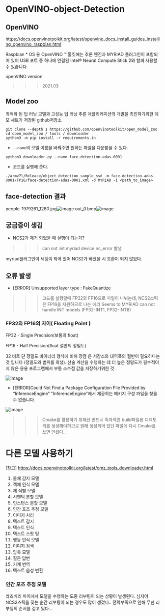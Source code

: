 # OpenVINO-object-Detection
## OpenVINO

https://docs.openvinotoolkit.org/latest/openvino_docs_install_guides_installing_openvino_raspbian.html

Raspbian * OS 용 OpenVINO ™ 툴킷에는 추론 엔진과 MYRIAD 플러그인이 포함되어 있어 USB 포트 중 하나에 연결된 Intel® Neural Compute Stick 2와 함께 사용할 수 있습니다.

openVINO version
>>> 2021.03

## Model zoo

최적화 된 딥 러닝 모델과 고성능 딥 러닝 추론 애플리케이션의 개발을 촉진하기위한 데모 세트가 저장된 github저장소 

```
git clone --depth 1 https://github.com/openvinotoolkit/open_model_zoo
cd open_model_zoo / tools / downloader
python3 -m pip install -r requirements.in
```
- `--name`의 모델 이름을 바꿔주면 원하는 파일을 다운받을 수 있다.
```
python3 downloader.py --name face-detection-adas-0001 
```

- 코드를 실행해 준다. 
```
./armv7l/Release/object_detection_sample_ssd -m face-detection-adas-0001/FP16/face-detection-adas-0001.xml -d MYRIAD -i <path_to_image>
```

## face-detection 결과
people-1979261_1280.jpg![image](https://user-images.githubusercontent.com/78781222/119826013-8eccf980-bf32-11eb-9c7e-6d9531b2ffc7.png)
out_0.bmp![image](https://user-images.githubusercontent.com/78781222/119826054-98eef800-bf32-11eb-8604-3b7b8f4dba2e.png)

## 궁금증이 생김 
- NCS2가 제거 되었을 때 실행이 되는가?
>>> can not init myriad device nc_error 발생

myriad플러그인이 세팅이 되어 있어 NCS2가 빠졌을 시 호환이 되지 않았다. 

## 오류 발생 
- [ERROR] Unsupported layer type : FakeQuantize
>>> 코드를 실행할때 FP32와 FP16으로 파일이 나눠는데, NCS2스틱은 FP16을 지원하므로 나는 에러 
Seems to MYRIAD can not handle INT models (FP32-INT1, FP32-INT8)

### FP32와 FP16의 차이( Floating Point )
FP32 - Single Precision(보통의 float) 

FP16 - Half Precision(float 절반의 정밀도) 

32 비트 단 정밀도 바이너리 형식에 비해 장점 은 저장소와 대역폭의 절반이 필요하다는 것 입니다 (정밀도와 범위를 희생).
산술 계산을 수행하는 데 더 높은 정밀도가 필수적이지 않은 응용 프로그램에서 부동 소수점 값을 저장하기위한 것

![image](https://user-images.githubusercontent.com/78781222/119828347-0b60d780-bf35-11eb-80bc-9ec115513422.png)

- [ERROR]Could Not Find a Package Configuration File Provided by “InferenceEngine”
  "InferenceEngine"에서 제공하는 패키지 구성 파일을 찾을 수 없습니다.
  
![image](https://user-images.githubusercontent.com/78781222/119830684-7ca18a00-bf37-11eb-9269-5f8be01d2063.png)
>>> Cmake를 활용하기 위해선 반드시 독자적인 build파일용 디렉토리를 생성해야하므로 원래 생성되어 있던 파일에 다시 Cmake를 쓰면 안됬다..


# 다른 모델 사용하기 

[참고] 
https://docs.openvinotoolkit.org/latest/omz_tools_downloader.html

1. 물체 감지 모델
2. 객체 인식 모델
3. 재 식별 모델
4. 시맨틱 분할 모델
5. 인스턴스 분할 모델
6. 인간 포즈 추정 모델
7. 이미지 처리
8. 텍스트 감지
9. 텍스트 인식
10. 텍스트 스팟 팅
11. 행동 인식 모델
12. 이미지 검색
13. 압축 모델
14. 질문 답변
15. 기계 번역
16. 텍스트 음성 변환

### 인간 포즈 추정 모델
라즈베리 파이에서 모델을 수행하는 도중 리부팅이 되는 상황이 발생된다. 
심지어 NCS2스틱을 꽂는 순간 리부팅이 되는 경우도 많이 생겼다..
전력부족으로 인해 무한 리부팅의 순서를 걷고 있다...

